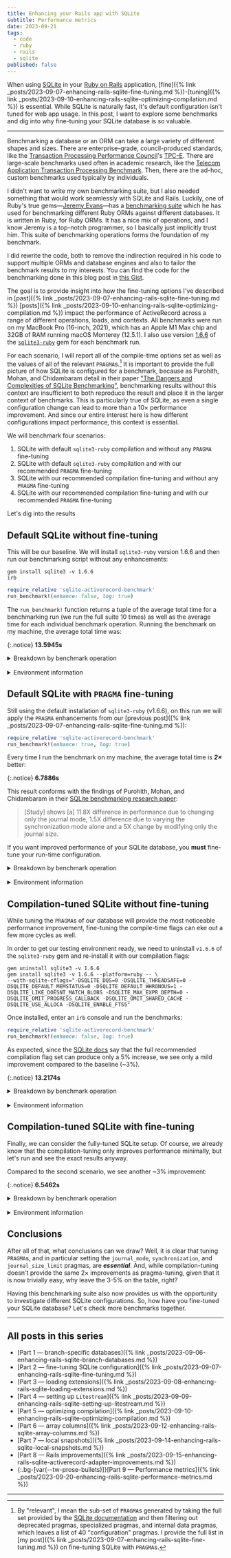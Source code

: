 ```yaml
---
title: Enhancing your Rails app with SQLite
subtitle: Performance metrics
date: 2023-09-21
tags:
  - code
  - ruby
  - rails
  - sqlite
published: false
---
```


When using [SQLite](https://www.sqlite.org/index.html) in your [Ruby on Rails](https://rubyonrails.org) application, [fine]({% link _posts/2023-09-07-enhancing-rails-sqlite-fine-tuning.md %})-[tuning]({% link _posts/2023-09-10-enhancing-rails-sqlite-optimizing-compilation.md %}) is essential. While SQLite is naturally fast, it's default configuration isn't tuned for web app usage. In this post, I want to explore some benchmarks and dig into why fine-tuning your SQLite database is so valuable.

<!--/summary-->

- - -

Benchmarking a database or an ORM can take a large variety of different shapes and sizes. There are enterprise-grade, council-produced standards, like the [Transaction Processing Performance Council](http://www.tpc.org)'s [TPC-E](https://www.tpc.org/TPC_Documents_Current_Versions/pdf/TPC-E_v1.14.0.pdf). There are large-scale benchmarks used often in academic research, like the [Telecom Application Transaction Processing Benchmark](https://tatpbenchmark.sourceforge.net). Then, there are the ad-hoc, custom benchmarks used typically by individuals.

I didn't want to write my own benchmarking suite, but I also needed something that would work seamlessly with SQLite and Rails. Luckily, one of Ruby's true gems—[Jeremy Evans](http://code.jeremyevans.net)—has a [benchmarking suite](https://github.com/jeremyevans/simple_orm_benchmark) which he has used for benchmarking different Ruby ORMs against different databases. It is written in Ruby, for Ruby ORMs. It has a nice mix of operations, and I know Jeremy is a top-notch programmer, so I basically just implicitly trust him. This suite of benchmarking operations forms the foundation of my benchmark.

I did rewrite the code, both to remove the indirection required in his code to support multiple ORMs and database engines and also to tailor the benchmark results to my interests. You can find the code for the benchmarking done in this blog post in [this Gist](https://gist.github.com/fractaledmind/fa7e975d59b093808334624ebe0b6f86).

The goal is to provide insight into how the fine-tuning options I've described in [past]({% link _posts/2023-09-07-enhancing-rails-sqlite-fine-tuning.md %}) [posts]({% link _posts/2023-09-10-enhancing-rails-sqlite-optimizing-compilation.md %}) impact the performance of ActiveRecord across a range of different operations, loads, and contexts. All benchmarks were run on my MacBook Pro (16-inch, 2021), which has an Apple M1 Max chip and 32GB of RAM running macOS Monterey (12.5.1). I also use version [1.6.6](https://github.com/sparklemotion/sqlite3-ruby/releases/tag/v1.6.6) of the [`sqlite3-ruby`](https://github.com/sparklemotion/sqlite3-ruby) gem for each benchmark run.

For each scenario, I will report all of the compile-time options set as well as the values of all of the relevant `PRAGMA`s.[^1] It is important to provide the full picture of how SQLite is configured for a benchmark, because as Purohith, Mohan, and Chidambaram detail in their paper ["The Dangers and Complexities of SQLite Benchmarking"](https://www.cs.utexas.edu/~vijay/papers/apsys17-sqlite.pdf), benchmarking results without this context are insufficient to both reproduce the result and place it in the larger context of benchmarks. This is particularly true of SQLite, as even a single configuration change can lead to more than a 10× performance improvement. And since our entire interest here is how different configurations impact performance, this context is essential.

We will benchmark four scenarios:

1. SQLite with default `sqlite3-ruby` compilation and without any `PRAGMA` fine-tuning
2. SQLite with default `sqlite3-ruby` compilation and with our recommended `PRAGMA` fine-tuning
3. SQLite with our recommended compilation fine-tuning and without any `PRAGMA` fine-tuning
4. SQLite with our recommended compilation fine-tuning and with our recommended `PRAGMA` fine-tuning

Let's dig into the results

## Default SQLite without fine-tuning

This will be our baseline. We will install `sqlite3-ruby` version 1.6.6 and then run our benchmarking script without any enhancements:

```shell
gem install sqlite3 -v 1.6.6
irb
```

```ruby
require_relative 'sqlite-activerecord-benchmark'
run_benchmark!(enhance: false, log: true)
```

The `run_benchmark!` function returns a tuple of the average total time for a benchmarking run (we run the full suite 10 times) as well as the average time for each individual benchmark operation. Running the benchmark on my machine, the average total time was:

{:.notice}
**13.5945s**

<details markdown="1">
  <summary>Breakdown by benchmark operation</summary>

{:.tables}
| Operation                                                          | Duration |
| :----                                                              | :---    |
| heavy_threading                                                    | 3.4941s |
| model_object_destruction                                           | 2.4036s |
| model_object_and_associated_object_creation                        | 1.5116s |
| eager_loading_single_query_with_1_to_n_to_n_records                | 1.2999s |
| model_object_select_and_save                                       | 1.2889s |
| eager_loading_single_query_with_1_to_n_to_n_records (txn)          | 1.2686s |
| light_threading                                                    | 0.4362s |
| model_object_update_json                                           | 0.3391s |
| model_object_select_and_save (txn)                                 | 0.2782s |
| model_object_update_json_nested                                    | 0.2304s |
| lazy_loading_with_1_to_1_records                                   | 0.1659s |
| lazy_loading_with_1_to_1_records (txn)                             | 0.1627s |
| model_object_update_json (txn)                                     | 0.0804s |
| eager_loading_query_per_association_with_1_to_n_to_n_records (txn) | 0.0549s |
| eager_loading_query_per_association_with_1_to_n_to_n_records       | 0.0545s |
| eager_loading_single_query_with_1_to_n_records                     | 0.0431s |
| model_object_select_json_nested                                    | 0.0414s |
| eager_loading_single_query_with_1_to_n_records (txn)               | 0.0412s |
| model_object_update_json_nested (txn)                              | 0.0409s |
| model_object_select_json_nested (txn)                              | 0.038s  |
| lazy_loading_with_1_to_n_records                                   | 0.0374s |
| lazy_loading_with_1_to_n_records (txn)                             | 0.0356s |
| eager_loading_query_per_association_with_1_to_n_records            | 0.0316s |
| eager_loading_query_per_association_with_1_to_n_records (txn)      | 0.0306s |
| eager_loading_single_query_with_1_to_1_records                     | 0.026s  |
| eager_loading_single_query_with_1_to_1_records (txn)               | 0.0258s |
| model_object_select_by_attr                                        | 0.0255s |
| eager_loading_query_per_association_with_1_to_1_records (txn)      | 0.0241s |
| eager_loading_query_per_association_with_1_to_1_records            | 0.0239s |
| model_object_select_by_attr (txn)                                  | 0.0231s |
| model_object_select_by_pk                                          | 0.0183s |
| model_object_select_by_pk (txn)                                    | 0.0161s |
| model_object_creation                                              | 0.0013s |
| model_object_creation (txn)                                        | 0.001s  |
| model_object_and_associated_object_creation (txn)                  | 0.0003s |
| model_object_destruction (txn)                                     | 0.0003s |
| model_object_select (txn)                                          | 0.0001s |
| model_object_select                                                | 0.0s    |

</details>
<div style="height: 1rem;"></div>
<details markdown="1">
  <summary>Environment information</summary>
```ruby
{
  "sqlite3-ruby version" => "1.6.6",
  "sqlite3 version" => "3.43.1",
  "sqlcipher?" => false,
  "threadsafe?" => true,
  "compile_options" => [
    "ATOMIC_INTRINSICS=1",
    "COMPILER=clang-10.0.0",
    "DEFAULT_AUTOVACUUM",
    "DEFAULT_CACHE_SIZE=-2000",
    "DEFAULT_FILE_FORMAT=4",
    "DEFAULT_JOURNAL_SIZE_LIMIT=-1",
    "DEFAULT_MMAP_SIZE=0",
    "DEFAULT_PAGE_SIZE=4096",
    "DEFAULT_PCACHE_INITSZ=20",
    "DEFAULT_RECURSIVE_TRIGGERS",
    "DEFAULT_SECTOR_SIZE=4096",
    "DEFAULT_SYNCHRONOUS=2",
    "DEFAULT_WAL_AUTOCHECKPOINT=1000",
    "DEFAULT_WAL_SYNCHRONOUS=2",
    "DEFAULT_WORKER_THREADS=0",
    "ENABLE_FTS3",
    "ENABLE_FTS4",
    "ENABLE_FTS5",
    "ENABLE_GEOPOLY",
    "ENABLE_MATH_FUNCTIONS",
    "ENABLE_RTREE",
    "MALLOC_SOFT_LIMIT=1024",
    "MAX_ATTACHED=10",
    "MAX_COLUMN=2000",
    "MAX_COMPOUND_SELECT=500",
    "MAX_DEFAULT_PAGE_SIZE=8192",
    "MAX_EXPR_DEPTH=1000",
    "MAX_FUNCTION_ARG=127",
    "MAX_LENGTH=1000000000",
    "MAX_LIKE_PATTERN_LENGTH=50000",
    "MAX_MMAP_SIZE=0x7fff0000",
    "MAX_PAGE_COUNT=1073741823",
    "MAX_PAGE_SIZE=65536",
    "MAX_SQL_LENGTH=1000000000",
    "MAX_TRIGGER_DEPTH=1000",
    "MAX_VARIABLE_NUMBER=32766",
    "MAX_VDBE_OP=250000000",
    "MAX_WORKER_THREADS=8",
    "MUTEX_PTHREADS",
    "SYSTEM_MALLOC",
    "TEMP_STORE=1",
    "THREADSAFE=1"
  ],
  "pragmas" => {
    "analysis_limit" => 0,
    "application_id" => 0,
    "auto_vacuum" => 0,
    "automatic_index" => 1,
    "timeout" => 0,
    "cache_size" => -2000,
    "cache_spill" => 483,
    "cell_size_check" => 0,
    "checkpoint_fullfsync" => 0,
    "data_version" => 1,
    "defer_foreign_keys" => 0,
    "encoding" => "UTF-8",
    "foreign_keys" => 1,
    "freelist_count" => 0,
    "fullfsync" => 0,
    "hard_heap_limit" => 0,
    "ignore_check_constraints" => 0,
    "integrity_check" => "ok",
    "journal_mode" => "delete",
    "journal_size_limit" => -1,
    "legacy_alter_table" => 0,
    "locking_mode" => "normal",
    "max_page_count" => 1073741823,
    "mmap_size" => 0,
    "page_count" => 7,
    "page_size" => 4096,
    "query_only" => 0,
    "quick_check" => "ok",
    "read_uncommitted" => 0,
    "recursive_triggers" => 0,
    "reverse_unordered_selects" => 0,
    "secure_delete" => 0,
    "soft_heap_limit" => 0,
    "synchronous" => 2,
    "temp_store" => 0,
    "threads" => 0,
    "trusted_schema" => 1,
    "user_version" => 0,
    "wal_autocheckpoint" => 1000
  }
}
```
</details>

## Default SQLite with `PRAGMA` fine-tuning

Still using the default installation of `sqlite3-ruby` (v1.6.6), on this run we will apply the `PRAGMA` enhancements from our [previous post]({% link _posts/2023-09-07-enhancing-rails-sqlite-fine-tuning.md %}):

```ruby
require_relative 'sqlite-activerecord-benchmark'
run_benchmark!(enhance: true, log: true)
```

Every time I run the benchmark on my machine, the average total time is **_2×_** better:

{:.notice}
**6.7886s**

This result conforms with the findings of Purohith, Mohan, and Chidambaram in their [SQLite benchmarking research paper](https://www.cs.utexas.edu/~vijay/papers/apsys17-sqlite.pdf):

> [Study] shows [a] 11.8X difference in performance due to changing only the journal mode, 1.5X difference due to varying the synchronization mode alone and a 5X change by modifying only the journal size.

If you want improved performance of your SQLite database, you **must** fine-tune your run-time configuration.

<details markdown="1">
  <summary>Breakdown by benchmark operation</summary>

{:.tables}
| Operation                                                          | Duration |
| :----                                                              | :---    |
| eager_loading_single_query_with_1_to_n_to_n_records                | 1.317s |
| eager_loading_single_query_with_1_to_n_to_n_records (txn)          | 1.2892s |
| heavy_threading                                                    | 1.1621s |
| model_object_destruction                                           | 0.5061s |
| model_object_and_associated_object_creation                        | 0.4827s |
| model_object_select_and_save                                       | 0.3851s |
| model_object_select_and_save (txn)                                 | 0.2797s |
| lazy_loading_with_1_to_1_records                                   | 0.165s |
| lazy_loading_with_1_to_1_records (txn)                             | 0.1644s |
| light_threading                                                    | 0.142s |
| model_object_update_json                                           | 0.1388s |
| model_object_update_json (txn)                                     | 0.0819s |
| eager_loading_query_per_association_with_1_to_n_to_n_records (txn) | 0.0553s |
| eager_loading_query_per_association_with_1_to_n_to_n_records       | 0.0539s |
| model_object_update_json_nested                                    | 0.0487s |
| model_object_update_json_nested (txn)                              | 0.0413s |
| eager_loading_single_query_with_1_to_n_records (txn)               | 0.04s |
| eager_loading_single_query_with_1_to_n_records                     | 0.0398s |
| model_object_select_json_nested                                    | 0.0386s |
| lazy_loading_with_1_to_n_records                                   | 0.0382s |
| model_object_select_json_nested (txn)                              | 0.0376s |
| lazy_loading_with_1_to_n_records (txn)                             | 0.0367s |
| eager_loading_query_per_association_with_1_to_n_records            | 0.0305s |
| eager_loading_query_per_association_with_1_to_n_records (txn)      | 0.0304s |
| eager_loading_single_query_with_1_to_1_records                     | 0.0265s |
| eager_loading_single_query_with_1_to_1_records (txn)               | 0.0264s |
| eager_loading_query_per_association_with_1_to_1_records            | 0.0246s |
| eager_loading_query_per_association_with_1_to_1_records (txn)      | 0.0245s |
| model_object_select_by_attr                                        | 0.0243s |
| model_object_select_by_attr (txn)                                  | 0.0239s |
| model_object_select_by_pk                                          | 0.0165s |
| model_object_select_by_pk (txn)                                    | 0.0159s |
| model_object_creation                                              | 0.0005s |
| model_object_creation (txn)                                        | 0.0004s |
| model_object_destruction (txn)                                     | 0.0002s |
| model_object_and_associated_object_creation (txn)                  | 0.0002s |
| model_object_select (txn)                                          | 0.0s |
| model_object_select                                                | 0.0s |

</details>
<div style="height: 1rem;"></div>
<details markdown="1">
  <summary>Environment information</summary>
```ruby
{
  "sqlite3-ruby version"=>"1.6.6",
  "sqlite3 version"=>"3.43.1",
  "sqlcipher?"=>false,
  "threadsafe?"=>true,
  "compile_options"=>[
    "ATOMIC_INTRINSICS=1",
    "COMPILER=clang-10.0.0",
    "DEFAULT_AUTOVACUUM",
    "DEFAULT_CACHE_SIZE=-2000",
    "DEFAULT_FILE_FORMAT=4",
    "DEFAULT_JOURNAL_SIZE_LIMIT=-1",
    "DEFAULT_MMAP_SIZE=0",
    "DEFAULT_PAGE_SIZE=4096",
    "DEFAULT_PCACHE_INITSZ=20",
    "DEFAULT_RECURSIVE_TRIGGERS",
    "DEFAULT_SECTOR_SIZE=4096",
    "DEFAULT_SYNCHRONOUS=2",
    "DEFAULT_WAL_AUTOCHECKPOINT=1000",
    "DEFAULT_WAL_SYNCHRONOUS=2",
    "DEFAULT_WORKER_THREADS=0",
    "ENABLE_FTS3",
    "ENABLE_FTS4",
    "ENABLE_FTS5",
    "ENABLE_GEOPOLY",
    "ENABLE_MATH_FUNCTIONS",
    "ENABLE_RTREE",
    "MALLOC_SOFT_LIMIT=1024",
    "MAX_ATTACHED=10",
    "MAX_COLUMN=2000",
    "MAX_COMPOUND_SELECT=500",
    "MAX_DEFAULT_PAGE_SIZE=8192",
    "MAX_EXPR_DEPTH=1000",
    "MAX_FUNCTION_ARG=127",
    "MAX_LENGTH=1000000000",
    "MAX_LIKE_PATTERN_LENGTH=50000",
    "MAX_MMAP_SIZE=0x7fff0000",
    "MAX_PAGE_COUNT=1073741823",
    "MAX_PAGE_SIZE=65536",
    "MAX_SQL_LENGTH=1000000000",
    "MAX_TRIGGER_DEPTH=1000",
    "MAX_VARIABLE_NUMBER=32766",
    "MAX_VDBE_OP=250000000",
    "MAX_WORKER_THREADS=8",
    "MUTEX_PTHREADS",
    "SYSTEM_MALLOC",
    "TEMP_STORE=1",
    "THREADSAFE=1"
  ],
  "pragmas" => {
    "analysis_limit"=>0,
    "application_id"=>0,
    "auto_vacuum"=>0,
    "automatic_index"=>1,
    "timeout"=>0,
    "cache_size"=>2000,
    "cache_spill"=>2000,
    "cell_size_check"=>0,
    "checkpoint_fullfsync"=>0,
    "data_version"=>2,
    "defer_foreign_keys"=>0,
    "encoding"=>"UTF-8",
    "foreign_keys"=>1,
    "freelist_count"=>0,
    "fullfsync"=>0,
    "hard_heap_limit"=>0,
    "ignore_check_constraints"=>0,
    "integrity_check"=>"ok",
    "journal_mode"=>"wal",
    "journal_size_limit"=>67108864,
    "legacy_alter_table"=>0,
    "locking_mode"=>"normal",
    "max_page_count"=>1073741823,
    "mmap_size"=>134217728,
    "page_count"=>7,
    "page_size"=>4096,
    "query_only"=>0,
    "quick_check"=>"ok",
    "read_uncommitted"=>0,
    "recursive_triggers"=>0,
    "reverse_unordered_selects"=>0,
    "secure_delete"=>0,
    "soft_heap_limit"=>0,
    "synchronous"=>1,
    "temp_store"=>0,
    "threads"=>0,
    "trusted_schema"=>1,
    "user_version"=>0,
    "wal_autocheckpoint"=>1000
  }
}
```
</details>

## Compilation-tuned SQLite without fine-tuning

While tuning the `PRAGMA`s of our database will provide the most noticeable performance improvement, fine-tuning the compile-time flags can eke out a few more cycles as well.

In order to get our testing environment ready, we need to uninstall `v1.6.6` of the `sqlite3-ruby` gem and re-install it with our compilation flags:

```shell
gem uninstall sqlite3 -v 1.6.6
gem install sqlite3 -v 1.6.6 --platform=ruby -- \
--with-sqlite-cflags="-DSQLITE_DQS=0 -DSQLITE_THREADSAFE=0 -DSQLITE_DEFAULT_MEMSTATUS=0 -DSQLITE_DEFAULT_WHRONOUS=1 -DSQLITE_LIKE_DOESNT_MATCH_BLOBS -DSQLITE_MAX_EXPR_DEPTH=0 -DSQLITE_OMIT_PROGRESS_CALLBACK -DSQLITE_OMIT_SHARED_CACHE -DSQLITE_USE_ALLOCA -DSQLITE_ENABLE_FTS5"
```

Once installed, enter an `irb` console and run the benchmarks:

```ruby
require_relative 'sqlite-activerecord-benchmark'
run_benchmark!(enhance: false, log: true)
```

As expected, since the [SQLite docs](https://www.sqlite.org/compile.html#recommended_compile_time_options) say that the full recommended compilation flag set can produce only a 5% increase, we see only a mild improvement compared to the baseline (~3%).

{:.notice}
**13.2174s**

<details markdown="1">
  <summary>Breakdown by benchmark operation</summary>

{:.tables}
| Operation                                                          | Duration |
| heavy_threading                                                    | 3.4161s |
| model_object_destruction                                           | 2.3001s |
| model_object_and_associated_object_creation                        | 1.4006s |
| model_object_select_and_save                                       | 1.3145s |
| eager_loading_single_query_with_1_to_n_to_n_records                | 1.2383s |
| eager_loading_single_query_with_1_to_n_to_n_records (txn)          | 1.233s  |
| light_threading                                                    | 0.423s  |
| model_object_update_json                                           | 0.328s  |
| model_object_select_and_save (txn)                                 | 0.2785s |
| model_object_update_json_nested                                    | 0.2281s |
| lazy_loading_with_1_to_1_records                                   | 0.1765s |
| lazy_loading_with_1_to_1_records (txn)                             | 0.1688s |
| model_object_update_json (txn)                                     | 0.0802s |
| eager_loading_query_per_association_with_1_to_n_to_n_records (txn) | 0.0555s |
| eager_loading_query_per_association_with_1_to_n_to_n_records       | 0.0541s |
| model_object_update_json_nested (txn)                              | 0.0405s |
| model_object_select_json_nested                                    | 0.0405s |
| eager_loading_single_query_with_1_to_n_records (txn)               | 0.04s   |
| eager_loading_single_query_with_1_to_n_records                     | 0.0387s |
| model_object_select_json_nested (txn)                              | 0.0374s |
| lazy_loading_with_1_to_n_records                                   | 0.037s  |
| lazy_loading_with_1_to_n_records (txn)                             | 0.0365s |
| eager_loading_query_per_association_with_1_to_n_records (txn)      | 0.0313s |
| eager_loading_query_per_association_with_1_to_n_records            | 0.031s  |
| model_object_select_by_attr                                        | 0.0272s |
| eager_loading_single_query_with_1_to_1_records                     | 0.0262s |
| eager_loading_single_query_with_1_to_1_records (txn)               | 0.026s  |
| model_object_select_by_attr (txn)                                  | 0.0251s |
| eager_loading_query_per_association_with_1_to_1_records            | 0.0247s |
| eager_loading_query_per_association_with_1_to_1_records (txn)      | 0.0243s |
| model_object_select_by_pk                                          | 0.0176s |
| model_object_select_by_pk (txn)                                    | 0.0155s |
| model_object_creation                                              | 0.0012s |
| model_object_creation (txn)                                        | 0.001s  |
| model_object_and_associated_object_creation (txn)                  | 0.0003s |
| model_object_destruction (txn)                                     | 0.0003s |
| model_object_select (txn)                                          | 0.0001s |
| model_object_select                                                | 0.0s    |

</details>
<div style="height: 1rem;"></div>
<details markdown="1">
  <summary>Environment information</summary>
```ruby
{
  "sqlite3-ruby version" => "1.6.6",
  "sqlite3 version" => "3.43.1",
  "sqlcipher?" => false,
  "threadsafe?" => false,
  "compile_options" => [
    "ATOMIC_INTRINSICS=1",
    "COMPILER=clang-14.0.0",
    "DEFAULT_AUTOVACUUM",
    "DEFAULT_CACHE_SIZE=-2000",
    "DEFAULT_FILE_FORMAT=4",
    "DEFAULT_JOURNAL_SIZE_LIMIT=-1",
    "DEFAULT_MEMSTATUS=0",
    "DEFAULT_MMAP_SIZE=0",
    "DEFAULT_PAGE_SIZE=4096",
    "DEFAULT_PCACHE_INITSZ=20",
    "DEFAULT_RECURSIVE_TRIGGERS",
    "DEFAULT_SECTOR_SIZE=4096",
    "DEFAULT_SYNCHRONOUS=2",
    "DEFAULT_WAL_AUTOCHECKPOINT=1000",
    "DEFAULT_WAL_SYNCHRONOUS=2",
    "DEFAULT_WORKER_THREADS=0",
    "DQS=0",
    "ENABLE_FTS3",
    "ENABLE_FTS4",
    "ENABLE_FTS5",
    "ENABLE_GEOPOLY",
    "ENABLE_MATH_FUNCTIONS",
    "ENABLE_RTREE",
    "LIKE_DOESNT_MATCH_BLOBS",
    "MALLOC_SOFT_LIMIT=1024",
    "MAX_ATTACHED=10",
    "MAX_COLUMN=2000",
    "MAX_COMPOUND_SELECT=500",
    "MAX_DEFAULT_PAGE_SIZE=8192",
    "MAX_EXPR_DEPTH=0",
    "MAX_FUNCTION_ARG=127",
    "MAX_LENGTH=1000000000",
    "MAX_LIKE_PATTERN_LENGTH=50000",
    "MAX_MMAP_SIZE=0x7fff0000",
    "MAX_PAGE_COUNT=1073741823",
    "MAX_PAGE_SIZE=65536",
    "MAX_SQL_LENGTH=1000000000",
    "MAX_TRIGGER_DEPTH=1000",
    "MAX_VARIABLE_NUMBER=32766",
    "MAX_VDBE_OP=250000000",
    "MAX_WORKER_THREADS=0",
    "MUTEX_OMIT",
    "OMIT_PROGRESS_CALLBACK",
    "OMIT_SHARED_CACHE",
    "SYSTEM_MALLOC",
    "TEMP_STORE=1",
    "THREADSAFE=0",
    "USE_ALLOCA"
  ],
  "pragmas" => {
    "analysis_limit" => 0,
    "application_id" => 0,
    "auto_vacuum" => 0,
    "automatic_index" => 1,
    "timeout" => 0,
    "cache_size" => -2000,
    "cache_spill" => 483,
    "cell_size_check" => 0,
    "checkpoint_fullfsync" => 0,
    "data_version" => 1,
    "defer_foreign_keys" => 0,
    "encoding" => "UTF-8",
    "foreign_keys" => 1,
    "freelist_count" => 0,
    "fullfsync" => 0,
    "hard_heap_limit" => 0,
    "ignore_check_constraints" => 0,
    "integrity_check" => "ok",
    "journal_mode" => "delete",
    "journal_size_limit" => -1,
    "legacy_alter_table" => 0,
    "locking_mode" => "normal",
    "max_page_count" => 1073741823,
    "mmap_size" => 0,
    "page_count" => 7,
    "page_size" => 4096,
    "query_only" => 0,
    "quick_check" => "ok",
    "read_uncommitted" => 0,
    "recursive_triggers" => 0,
    "reverse_unordered_selects" => 0,
    "secure_delete" => 0,
    "soft_heap_limit" => 0,
    "synchronous" => 2,
    "temp_store" => 0,
    "threads" => 0,
    "trusted_schema" => 1,
    "user_version" => 0,
    "wal_autocheckpoint" => 1000
  }
}
```
</details>

## Compilation-tuned SQLite with fine-tuning

Finally, we can consider the fully-tuned SQLite setup. Of course, we already know that the compilation-tuning only improves performance minimally, but let's run and see the exact results anyway.

Compared to the second scenario, we see another ~3% improvement:

{:.notice}
**6.5462s**

<details markdown="1">
  <summary>Breakdown by benchmark operation</summary>

{:.tables}
| Operation                                                          | Duration |
| eager_loading_single_query_with_1_to_n_to_n_records                | 1.2298s |
| eager_loading_single_query_with_1_to_n_to_n_records (txn)          | 1.1829s |
| heavy_threading                                                    | 1.1489s |
| model_object_destruction                                           | 0.4958s |
| model_object_and_associated_object_creation                        | 0.477s  |
| model_object_select_and_save                                       | 0.3783s |
| model_object_select_and_save (txn)                                 | 0.2746s |
| lazy_loading_with_1_to_1_records                                   | 0.171s  |
| lazy_loading_with_1_to_1_records (txn)                             | 0.1697s |
| light_threading                                                    | 0.1403s |
| model_object_update_json                                           | 0.1313s |
| model_object_update_json (txn)                                     | 0.0792s |
| eager_loading_query_per_association_with_1_to_n_to_n_records (txn) | 0.0541s |
| eager_loading_query_per_association_with_1_to_n_to_n_records       | 0.0532s |
| model_object_update_json_nested                                    | 0.0461s |
| eager_loading_single_query_with_1_to_n_records                     | 0.0404s |
| eager_loading_single_query_with_1_to_n_records (txn)               | 0.0402s |
| model_object_select_json_nested                                    | 0.0395s |
| model_object_update_json_nested (txn)                              | 0.0394s |
| model_object_select_json_nested (txn)                              | 0.0379s |
| lazy_loading_with_1_to_n_records                                   | 0.0375s |
| lazy_loading_with_1_to_n_records (txn)                             | 0.0354s |
| eager_loading_query_per_association_with_1_to_n_records            | 0.0309s |
| eager_loading_query_per_association_with_1_to_n_records (txn)      | 0.0304s |
| eager_loading_single_query_with_1_to_1_records                     | 0.026s  |
| eager_loading_single_query_with_1_to_1_records (txn)               | 0.0256s |
| model_object_select_by_attr                                        | 0.025s  |
| model_object_select_by_attr (txn)                                  | 0.0244s |
| eager_loading_query_per_association_with_1_to_1_records            | 0.0236s |
| eager_loading_query_per_association_with_1_to_1_records (txn)      | 0.0236s |
| model_object_select_by_pk                                          | 0.0167s |
| model_object_select_by_pk (txn)                                    | 0.0164s |
| model_object_creation                                              | 0.0005s |
| model_object_creation (txn)                                        | 0.0005s |
| model_object_and_associated_object_creation (txn)                  | 0.0002s |
| model_object_destruction (txn)                                     | 0.0002s |
| model_object_select                                                | 0.0s    |
| model_object_select (txn)                                          | 0.0s    |

</details>
<div style="height: 1rem;"></div>
<details markdown="1">
  <summary>Environment information</summary>
```ruby
{
  "sqlite3-ruby version" => "1.6.6",
  "sqlite3 version" => "3.43.1",
  "sqlcipher?" => false,
  "threadsafe?" => false,
  "compile_options" => [
    "ATOMIC_INTRINSICS=1",
    "COMPILER=clang-14.0.0",
    "DEFAULT_AUTOVACUUM",
    "DEFAULT_CACHE_SIZE=-2000",
    "DEFAULT_FILE_FORMAT=4",
    "DEFAULT_JOURNAL_SIZE_LIMIT=-1",
    "DEFAULT_MEMSTATUS=0",
    "DEFAULT_MMAP_SIZE=0",
    "DEFAULT_PAGE_SIZE=4096",
    "DEFAULT_PCACHE_INITSZ=20",
    "DEFAULT_RECURSIVE_TRIGGERS",
    "DEFAULT_SECTOR_SIZE=4096",
    "DEFAULT_SYNCHRONOUS=2",
    "DEFAULT_WAL_AUTOCHECKPOINT=1000",
    "DEFAULT_WAL_SYNCHRONOUS=2",
    "DEFAULT_WORKER_THREADS=0",
    "DQS=0",
    "ENABLE_FTS3",
    "ENABLE_FTS4",
    "ENABLE_FTS5",
    "ENABLE_GEOPOLY",
    "ENABLE_MATH_FUNCTIONS",
    "ENABLE_RTREE",
    "LIKE_DOESNT_MATCH_BLOBS",
    "MALLOC_SOFT_LIMIT=1024",
    "MAX_ATTACHED=10",
    "MAX_COLUMN=2000",
    "MAX_COMPOUND_SELECT=500",
    "MAX_DEFAULT_PAGE_SIZE=8192",
    "MAX_EXPR_DEPTH=0",
    "MAX_FUNCTION_ARG=127",
    "MAX_LENGTH=1000000000",
    "MAX_LIKE_PATTERN_LENGTH=50000",
    "MAX_MMAP_SIZE=0x7fff0000",
    "MAX_PAGE_COUNT=1073741823",
    "MAX_PAGE_SIZE=65536",
    "MAX_SQL_LENGTH=1000000000",
    "MAX_TRIGGER_DEPTH=1000",
    "MAX_VARIABLE_NUMBER=32766",
    "MAX_VDBE_OP=250000000",
    "MAX_WORKER_THREADS=0",
    "MUTEX_OMIT",
    "OMIT_PROGRESS_CALLBACK",
    "OMIT_SHARED_CACHE",
    "SYSTEM_MALLOC",
    "TEMP_STORE=1",
    "THREADSAFE=0",
    "USE_ALLOCA"
  ],
  "pragmas" => {
    "analysis_limit" => 0,
    "application_id" => 0,
    "auto_vacuum" => 0,
    "automatic_index" => 1,
    "timeout" => 0,
    "cache_size" => 2000,
    "cache_spill" => 2000,
    "cell_size_check" => 0,
    "checkpoint_fullfsync" => 0,
    "data_version" => 2,
    "defer_foreign_keys" => 0,
    "encoding" => "UTF-8",
    "foreign_keys" => 1,
    "freelist_count" => 0,
    "fullfsync" => 0,
    "hard_heap_limit" => 0,
    "ignore_check_constraints" => 0,
    "integrity_check" => "ok",
    "journal_mode" => "wal",
    "journal_size_limit" => 67108864,
    "legacy_alter_table" => 0,
    "locking_mode" => "normal",
    "max_page_count" => 1073741823,
    "mmap_size" => 134217728,
    "page_count" => 7,
    "page_size" => 4096,
    "query_only" => 0,
    "quick_check" => "ok",
    "read_uncommitted" => 0,
    "recursive_triggers" => 0,
    "reverse_unordered_selects" => 0,
    "secure_delete" => 0,
    "soft_heap_limit" => 0,
    "synchronous" => 1,
    "temp_store" => 0,
    "threads" => 0,
    "trusted_schema" => 1,
    "user_version" => 0,
    "wal_autocheckpoint" => 1000
  }
}
```
</details>

## Conclusions

After all of that, what conclusions can we draw? Well, it is clear that tuning `PRAGMA`s, and in particular setting the `journal_mode`, `synchronization`, and `journal_size_limit` pragmas, are **_essential_**. And, while compilation-tuning doesn't provide the same 2× improvements as pragma-tuning, given that it is now trivially easy, why leave the 3-5% on the table, right?

Having this benchmarking suite also now provides us with the opportunity to investigate different SQLite configurations. So, how have you fine-tuned your SQLite database? Let's check more benchmarks together.

- - -

## All posts in this series

* [Part 1 — branch-specific databases]({% link _posts/2023-09-06-enhancing-rails-sqlite-branch-databases.md %})
* [Part 2 — fine-tuning SQLite configuration]({% link _posts/2023-09-07-enhancing-rails-sqlite-fine-tuning.md %})
* [Part 3 — loading extensions]({% link _posts/2023-09-08-enhancing-rails-sqlite-loading-extensions.md %})
* [Part 4 — setting up `Litestream`]({% link _posts/2023-09-09-enhancing-rails-sqlite-setting-up-litestream.md %})
* [Part 5 — optimizing compilation]({% link _posts/2023-09-10-enhancing-rails-sqlite-optimizing-compilation.md %})
* [Part 6 — array columns]({% link _posts/2023-09-12-enhancing-rails-sqlite-array-columns.md %})
* [Part 7 — local snapshots]({% link _posts/2023-09-14-enhancing-rails-sqlite-local-snapshots.md %})
* [Part 8 — Rails improvements]({% link _posts/2023-09-15-enhancing-rails-sqlite-activerecord-adapter-improvements.md %})
* {:.bg-[var(--tw-prose-bullets)]}[Part 9 — Performance metrics]({% link _posts/2023-09-20-enhancing-rails-sqlite-performance-metrics.md %})

- - -

[^1]: By "relevant", I mean the sub-set of `PRAGMA`s generated by taking the full set provided by the [SQLite documentation](https://www.sqlite.org/pragma.html) and then filtering out deprecated pragmas, specialized pragmas, and internal data pragmas, which leaves a list of 40 "configuration" pragmas. I provide the full list in [my post]({% link _posts/2023-09-07-enhancing-rails-sqlite-fine-tuning.md %}) on fine-tuning SQLite with `PRAGMA`s.